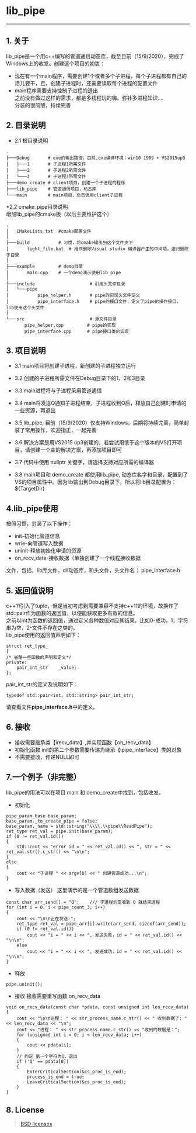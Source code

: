 # lib_pipe
--------------------------------
## 1. 关于  

  lib_pipe是一个用c++编写的管道通信动态库，截至目前（15/9/2020），完成了Windows上的收发。创建这个项目的初衷： 
  * 现在有一个main程序，需要创建1个或者多个子进程，每个子进程都有自己的活儿要干，且，创建子进程时，还需要读取每个进程的配置文件
  * main程序需要支持控制子进程的退出  
  之前没有做过这样的需求，都是多线程玩的嗨。弥补多进程知识....  
  分装的很简陋，持续完善

## 2. 目录说明  
  * 2.1 根目录说明 
```
.
├───Debug		# exe的输出路径，目前,exe编译环境：win10 1909 + VS2015up3
│   ├───1		# 子进程1所需文件
│   ├───2		# 子进程2所需文件
│   └───3		# 子进程3所需文件
├───demo_create # client项目，创建一个子进程的程序
├───lib_pipe	# 管道通信项目，动态库
└───main		# main项目，负责调用client子进程  
```

  *2.2 cmake_pipe目录说明  
  增加lib_pipe的cmake版（以后主要维护这个）  
 ```
 .
│   CMakeLists.txt	#cmake配置文件
│   
├───build			# 习惯，将cmake输出到这个文件夹下
│       light_file.bat	# 用作删除Visual studio 编译器产生的中间项，递归删除子目录
│       
├───example			# demo目录
│       main.cpp	# 一个demo演示使用lib_pipe
│       
├───include						# 引用头文件目录
│   └───pipe
│           pipe_helper.h		# pipe的实现头文件定义
│           pipe_interface.h	# pipe的接口文件，定义了pipe的操作接口， lib使用这个头文件
│           
└───src							# 源文件目录
        pipe_helper.cpp			# pipe的实现
        pipe_interface.cpp		# pipe接口类的实现
 ``` 

## 3. 项目说明  

* 3.1 main项目将创建子进程，新创建的子进程独立运行

* 3.2 创建的子进程所需文件在Debug目录下的1、2和3目录

* 3.3 main进程将与子进程采用管道通信
* 3.4 main将发送Q通知子进程结束，子进程收到Q后，释放自己创建时申请的一些资源，再退出
* 3.5 lib_pipe, 目前（15/9/2020）仅支持Windows，后期将持续完善，简单封装了常用操作，欢迎指正，一起完善
* 3.6 解决方案是用VS2015 up3创建的，若尝试用低于这个版本的VS打开项目，请创建一个空的解决方案，再添加项目即可
* 3.7 代码中使用 nullptr 关键字，请选择支持对应所需的编译器
* 3.8 main项目和  demo_create 都使用lib_pipe, 动态库名字和目录，配置到了VS的项目属性中。因为lib输出到Debug目录下，所以将lib目录配置为：${TargetDir}

## 4.lib_pipe使用  

  按照习惯，封装了以下操作：
  * init-初始化管道信息
  * wrie-向管道写入数据
  * uninit-释放初始化申请的资源  
  * on_recv_data-接收数据（单独创建了一个线程接收数据  

  文件，包括，lib库文件，dll动态库，和头文件，头文件名： pipe_interface.h

## 5. 返回值说明  
  c++11引入了tuple，但是当初考虑到需要兼容不支持c++11的环境，故换作了std::pair作为函数的返回值，以便能获取更多有效的信息。  
  之前以int为函数的返回值，通过定义各种数值对应其结果，比如0-成功，1，字符串为空，2-文件不存在之类的。  
  lib_pipe使用的返回值声明如下：
```
struct ret_type_
{
/* 省略一些函数的声明和定义*/
private:
	pair_int_str	_value;
};
```
  pair_int_str的定义及说明如下：
```
typedef std::pair<int, std::string> pair_int_str;
```
  请查看文件**pipe_interface.h**中的定义。


## 6. 接收  
  * 接收需要继承类【irecv_data】,并实现函数【on_recv_data】
  * 初始化函数 init的第二个参数需要传递为继承【ipipe_interface】类的对象
  * 不需要接收，传递NULL即可

## 7.一个例子（非完整）  
  lib_pipe的用法可以在项目 main 和 demo_create中找到，包括收发。

  * 初始化
```
pipe_param_base base_param;
base_param._to_create_pipe = false;
base_param._name = std::string("\\\\.\\pipe\\ReadPipe");
ret_type ret_val = pipe.init(base_param);
if (0 != ret_val.id())
{
	std::cout << "error id = " << ret_val.id() << ", str = " << ret_val.str().c_str() << "\n\n";
}
else
{
	cout << "子进程 " << argv[0] << " 创建管道成功...\n";
}
```
  * 写入数据（发送） 
  这里演示的是一个管道数组发送数据
```
const char arr_send[] = "Q";	/// 子进程约定收到 Q 就结束进程
for (int i = 0; i < pipe_count_3; i++)
{
	cout << "\n\n正在发送:";
	ret_type ret_val = pipe_arr[i].write(arr_send, sizeof(arr_send));
	if (0 != ret_val.id())
		cout << "i = " << i << ", 发送失败，id = " << ret_val.id() << "\n\n";
	else
		cout << "i = " << i << ", 发送成功，id = " << ret_val.id() << "\n\n";
}
```

  * 释放
```
pipe.uninit();
```

  * 接收
    接收需要重写函数 on_recv_data 
```
void on_recv_data(const char *pdata, const unsigned int len_recv_data)
{
	cout << "\n\n进程： " << str_process_name.c_str() << " 收到数据了: " << len_recv_data << "\n";
	cout << "进程： " << str_process_name.c_str() << "收到的数据是：";
	for (unsigned int i = 0; i < len_recv_data; i++)
	{
		cout << pdata[i];
	}
	// 约定 第一个字符为Q，退出
	if ('Q' == pdata[0])
	{
		EnterCriticalSection(&cs_proc_is_end);
		process_is_end = true;
		LeaveCriticalSection(&cs_proc_is_end);
	}
}
```
## 8. License 
  > [BSD licenses](https://opensource.org/licenses/BSD-3-Clause)


